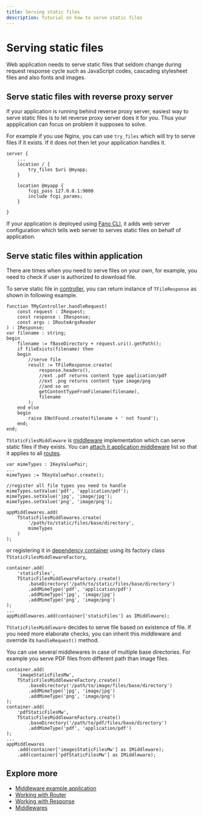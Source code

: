 ```yaml
---
title: Serving static files
description: Tutorial on how to serve static files
---
```


<h1 class="major">Serving static files</h1>

Web application needs to serve static files that seldom change during
request response cycle such as JavaScript codes, cascading stylesheet files and also fonts and images.

## Serve static files with reverse proxy server
If your application is running behind reverse proxy server, easiest way to serve static files is to let reverse proxy server does it for you. Thus your appplication can focus on problem it supposes to solve.

For example if you use Nginx, you can use `try_files` which will try to serve files if it exists. If it does not then let your application handles it.

```
server {
    ...
    location / {
        try_files $uri @myapp;
    }

    location @myapp {
        fcgi_pass 127.0.0.1:9000
        include fcgi_params;
    }

}
```

If your application is deployed using [Fano CLI](/deployment), it adds web server configuration which tells web server to serves static files on behalf of application.

## Serve static files within application

There are times when you need to serve files on your own, for example, you need to check if user is authorized to download file.

To serve static file in [controller](/working-with-controllers), you can return instance of `TFileResponse` as shown in following example.

```
function TMyController.handleRequest(
    const request : IRequest;
    const response : IResponse;
    const args : IRouteArgsReader
) : IResponse;
var filename : string;
begin
    filename := fBaseDirectory + request.uri().getPath();
    if fileExists(filename) then
    begin
        //serve file
        result := TFileResponse.create(
            response.headers(),
            //ext .pdf returns content type application/pdf
            //ext .png returns content type image/png
            //and so on
            getContentTypeFromFilename(filename),
            filename
        );
    end else
    begin
        raise ENotFound.create(filename + ' not found');
    end;
end;
```

`TStaticFilesMiddleware` is [middleware](/middlewares) implementation which can serve static files if they exists. You can [attach it application middleware](/middlewares#attaching-middleware-to-application-middleware) list so that it applies to all [routes](/working-with-router).

```
var mimeTypes : IKeyValuePair;
...
mimeTypes := TKeyValuePair.create();

//register all file types you need to handle
mimeTypes.setValue('pdf', 'application/pdf');
mimeTypes.setValue('jpg', 'image/jpg');
mimeTypes.setValue('png', 'image/png');

appMiddlewares.add(
    TStaticFilesMiddlewares.create(
        '/path/to/static/files/base/directory',
        mimeTypes
    )
);
```

or registering it in [dependency container](/dependency-container) using its factory class `TStaticFilesMiddlewareFactory`,

```
container.add(
    'staticFiles',
    TStaticFilesMiddlewareFactory.create()
        .baseDirectory('/path/to/static/files/base/directory')
        .addMimeType('pdf', 'application/pdf')
        .addMimeType('jpg', 'image/jpg')
        .addMimeType('png', 'image/png')
);
...
appMiddlewares.add(container['staticFiles'] as IMiddleware);
```

`TStaticFilesMiddleware` decides to serve file based on existence of file. If you need more elaborate checks, you can inherit this middleware and override its `handleRequest()` method.

You can use several middlewares in case of multiple base directories. For example
you serve PDF files from different path than image files.

```
container.add(
    'imageStaticFilesMw',
    TStaticFilesMiddlewareFactory.create()
        .baseDirectory('/path/to/image/files/base/directory')
        .addMimeType('jpg', 'image/jpg')
        .addMimeType('png', 'image/png')
);
container.add(
    'pdfStaticFilesMw',
    TStaticFilesMiddlewareFactory.create()
        .baseDirectory('/path/to/pdf/files/base/directory')
        .addMimeType('pdf', 'application/pdf')
);
...
appMiddlewares
    .add(container['imagesStaticFilesMw'] as IMiddleware);
    .add(container['pdfStaticFilesMw'] as IMiddleware);
```
## Explore more

- [Middleware example application](/examples)
- [Working with Router](/working-with-router)
- [Working with Response](/working-with-response)
- [Middlewares](/middlewares)
